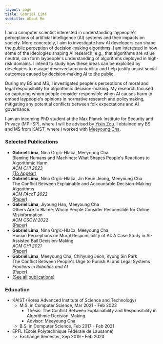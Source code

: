 ```yaml
---
layout: page
title: Gabriel Lima
subtitle: About Me
---
```


I am a computer scientist interested in understanding laypeople's perceptions of artificial intelligence (AI) systems and their impacts on society. More concretely, I aim to investigate how AI developers can shape the public perception of decision-making algorithms. I am interested in how some of the ideologies shaping AI research, e.g., that algorithms are value neutral, can form laypeople's understanding of algorithms deployed in high-risk domains. I intend to study how these ideas can be exploited by developers to escape deserved accountability and help justify unjust social outcomes caused by decision-making AI to the public.

During my BS and MS, I investigated people's perceptions of moral and legal responsibility for algorithmic decision-making. My research focused on capturing whom people consider responsible when AI causes harm to embed laypeople's opinions in normative research and policymaking, mitigating any potential conflicts between folk expectations and AI governance. 

I am an incoming PhD student at the Max Planck Institute for Security and Privacy (MPI-SP), where I will be advised by [Yixin Zou](https://yixinzou.github.io/). I obtained my BS and MS from KAIST, where I worked with [Meeyoung Cha](https://ds.ibs.re.kr/ci/). 

<!-- I obtained my MS from KAIST, being advised by Prof. Meeyoung Cha. During my BS and MS, I was also affiliated with the Data Science Group at the Institute for Basic Science (IBS). -->

### Selected Publications

- **Gabriel  Lima**, Nina Grgić-Hlača, Meeyoung Cha
	\
	Blaming Humans and Machines: What Shapes People's Reactions to Algorithmic Harm.
	\
	*ACM CHI 2023*
	\
	[(To Appear)]()
- **Gabriel  Lima**, Nina Grgić-Hlača, Jin Keun Jeong, Meeyoung Cha
	\
	The Conflict Between Explainable and Accountable Decision-Making Algorithms 
	\
	*ACM FAccT 2022*
	\
	[(Paper)](https://doi.org/10.1145/3531146.3534628)
- **Gabriel  Lima**, Jiyoung Han, Meeyoung Cha
	\
	Others Are to Blame: Whom People Consider Responsible for Online Misinformation
	\
	*ACM CSCW 2022*
	\
	[(Paper)](https://doi.org/10.1145/3512953)
- **Gabriel  Lima**, Nina Grgić-Hlača, Meeyoung Cha
	\
	Human Perceptions on Moral Responsibility of AI: A Case Study in AI-Assisted Bail Decision-Making 
	\
	*ACM CHI 2021* 
	\
	[(Paper)](https://doi.org/10.1145/3411764.3445260)
- **Gabriel Lima**, Meeyoung Cha, Chihyung Jeon, Kyung Sin Park 
	\
	The Conflict Between People's Urge to Punish AI and Legal Systems 
	\
	*Frontiers in Robotics and AI* 
	\
	[(Paper)](https://doi.org/10.3389/frobt.2021.756242)
- [(See all publications)](./publications)

### Education
<!-- - Max Planck Institute for Security and Privacy (MPI-SP)
	- Ph.D., Sep 2023 - ...  -->
- KAIST (Korea Advanced Institute of Science and Technology)
	- M.S. in Computer Science, Mar 2021 - Feb 2023
		- Thesis: The Conflict Between Explainability and Responsibility in Algorithmic Decision-Making
		- Advisor: Meeyoung Cha
	- B.S. in Computer Science, Feb 2017 - Feb 2021
- EPFL (École Polytechnique Fédérale de Lausanne)
	- Exchange Semester, Sep 2019 - Feb 2020